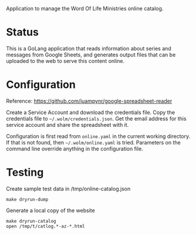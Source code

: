 Application to manage the Word Of Life Ministries online catalog.

# Status
This is a GoLang application that reads information about series and messages
from Google Sheets, and generates output files that can be uploaded to the web
to serve this content online.

# Configuration

Reference: https://github.com/juampynr/google-spreadsheet-reader

Create a Service Account and download the credentials file. Copy the credentials
file to `~/.wolm/credentials.json`. Get the email address for this service
account and share the spreadsheet with it.

Configuration is first read from `online.yaml` in the current working directory.
If that is not found, then `~/.wolm/online.yaml` is tried. Parameters on the
command line override anything in the configuration file.

# Testing

Create sample test data in /tmp/online-catalog.json
```
make dryrun-dump
```

Generate a local copy of the website
```
make dryrun-catalog
open /tmp/t/catlog.*-az-*.html
```
